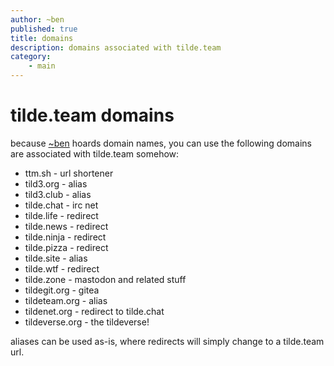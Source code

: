```yaml
---
author: ~ben
published: true
title: domains
description: domains associated with tilde.team
category: 
    - main
---
```


# tilde.team domains

because [~ben](https://tilde.team/~ben/) hoards domain names, you can use the following domains are associated with tilde.team somehow:

* ttm.sh - url shortener
* tild3.org - alias
* tild3.club - alias
* tilde.chat - irc net
* tilde.life - redirect
* tilde.news - redirect
* tilde.ninja - redirect
* tilde.pizza - redirect
* tilde.site - alias
* tilde.wtf - redirect
* tilde.zone - mastodon and related stuff
* tildegit.org - gitea
* tildeteam.org - alias
* tildenet.org - redirect to tilde.chat
* tildeverse.org - the tildeverse!

aliases can be used as-is, where redirects will simply change to a tilde.team url.

